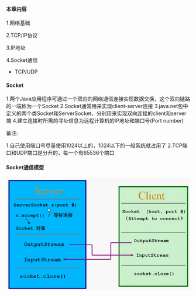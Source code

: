#### 本章内容
1.网络基础

2.TCP/IP协议

3.IP地址

4.Socket通信
+ TCP/UDP

#### Socket
1.两个Java应用程序可通过一个双向的网络通信连接实现数据交换，这个双向链路的一端称为一个Socket
2.Socket通常用来实现client-server连接
3.java.net包中定义的两个类Socket和ServerSocket，分别用来实现双向连接的client和server端
4.建立连接时所需的寻址信息为远程计算机的IP地址和端口号(Port number)


备注:

1.自己使用端口号尽量使用1024以上的，1024以下的一般系统就占用了
2.TCP端口和UDP端口是分开的，每一个有65536个端口


#### Socket通信模型
![](.网络编程_images/78f33bc3.png)





